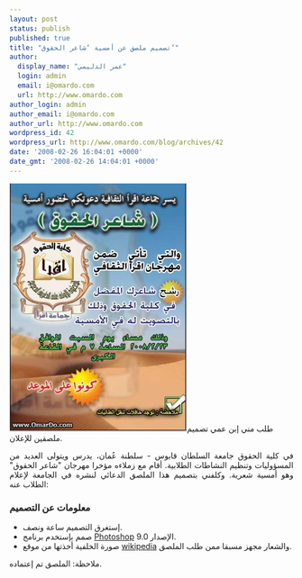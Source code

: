 ```yaml
---
layout: post
status: publish
published: true
title: "تصميم ملصق عن أمسية ‘شاعر الحقوق‘"
author:
  display_name: "عمر الدليمي"
  login: admin
  email: i@omardo.com
  url: http://www.omardo.com
author_login: admin
author_email: i@omardo.com
author_url: http://www.omardo.com
wordpress_id: 42
wordpress_url: http://www.omardo.com/blog/archives/42
date: '2008-02-26 16:04:01 +0000'
date_gmt: '2008-02-26 14:04:01 +0000'
---
```

<p><img alt="تصميم شاعر الحقوق" title="تصميم شاعر الحقوق" src="/blog/wp-content/gallery/mydesign/lawers-poet-adnan.jpg" />طلب مني إبن عمي تصميم ملصقين للإعلان.</p>
<p align="justify">في كلية الحقوق جامعة السلطان قابوس - سلطنة عُمان، يدرس ويتولى العديد من المسؤوليات وتنظيم النشاطات الطلابية. أقام مع زملاءه مؤخرا مهرجان "شاعر الحقوق" وهو أمسية شعرية. وكلفني بتصميم هذا الملصق الدعائي لنشره في الجامعة<!--more--> لإعلام الطلاب عنه:</p>
<h3>معلومات عن التصميم</h3>
<ul>
<li>إستغرق التصميم ساعة ونصف.</li>
<li>صمم بإستخدم برنامج <a title="برنامج الفوتوشوب" href="http://en.wikipedia.org/wiki/Adobe_Photoshop">Photoshop</a> الإصدار 9.0.</li>
<li>صورة الخلفية أخذتها من موقع <a href="http://en.wikipedia.org">wikipedia</a> والشعار مجهز مسبقا ممن طلب الملصق.</li>
</ul>
<p>ملاحظة: الملصق تم إعتماده.</p>

